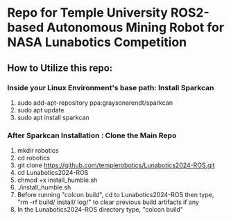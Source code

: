 # Repo for Temple University ROS2-based Autonomous Mining Robot for NASA Lunabotics Competition

## How to Utilize this repo:

### Inside your Linux Environment's base path: Install Sparkcan
1. sudo add-apt-repository ppa:graysonarendt/sparkcan
2. sudo apt update
3. sudo apt install sparkcan

### After Sparkcan Installation : Clone the Main Repo
1. mkdir robotics
2. cd robotics
3. git clone https://github.com/templerobotics/Lunabotics2024-ROS.git
4. cd Lunabotics2024-ROS
5. chmod +x install_humble.sh
6. ./install_humble.sh
7. Before running "colcon build", cd to Lunabotics2024-ROS then type, "rm -rf build/ install/ log/" to clear previous build artifacts if any
8. In the Lunabotics2024-ROS directory type, "colcon build"


